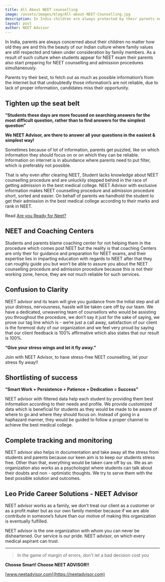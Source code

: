 ```yaml
---
title: All About NEET counselling
image: /assets/images/blog/All-about-NEET-Counselling.jpg
description: In India children are always protected by their parents no matter how old their child is and this the beauty of Indian culture where family values are still respected and taken under consideration by family members.
layout: post
author: NEET Advisor
---
```


In India, parents are always concerned about their children no matter how old they are and this the beauty of our Indian culture where family values are still respected and taken under consideration by family members. As a result of such culture when students appear for NEET exam their parents also start preparing for NEET counselling and admission procedures simultaneously. 

Parents try their best, to fetch out as much as possible information’s from the internet but that undoubtedly those information’s are not reliable, due to lack of proper information, candidates miss their opportunity.

## Tighten up the seat belt

**“Students these days are more focused on searching answers for the most difficult question, rather than to find answers for the simplest question”**

**We NEET Advisor, are there to answer all your questions in the easiest & simplest way!**

Sometimes because of lot of information, parents get puzzled, like on which information they should focus on or on which they can be reliable. Information on internet is in abundance where parents need to put filter, which is preferably not possible. 

That is why even after clearing NEET, Student lacks knowledge about NEET counselling procedure and are unluckily stepped behind in the race of getting admission in the best medical college. NEET Advisor with exclusive information makes NEET counselling procedure and admission procedure short, sorted and easier. On behalf of parents we handhold the student to get their admission in the best medical college according to their marks and rank in NEET.

Read [Are you Ready for Neet?](/blog/ready-for-neet/)

## NEET and Coaching Centers

Students and parents blame coaching center for not helping them in the procedure which comes post NEET but the reality is that coaching Centers are only their for guidance and preparation for NEET exams, and their expertise lies in imparting education with regards to NEET after that they can roughly guide you but won’t be able to assure you about the NEET counselling procedure and admission procedure because this is not their working zone, hence, they are not much reliable for such services.

## Confusion to Clarity

NEET advisor and its team will give you guidance from the initial step and all your distress, nervousness, hassle will be taken care off by our team. We have a dedicated, unwavering team of counsellors who would be assisting you throughout the procedure, we don’t say it just for the sake of saying, we prove our tag line which is - we’re just a call away, satisfaction of our client is the foremost duty of our organization and we feel very proud by saying that our client feedback is 100% affirmative which also states that our result is 100%.

**“Give your stress wings and let it fly away.”**

Join with NEET Advisor, to have stress-free NEET counselling, let your stress fly away!!

## Shortlisting of success

**“Smart Work + Persistence + Patience + Dedication = Success”**

NEET advisor with filtered data help each student by providing them best information according to their needs and profile. We provide customized data which is beneficial for students as they would be made to be aware of where to go and where they should focus on. Instead of going in a haphazard manner, they would be guided to follow a proper channel to achieve the best medical college.

## Complete tracking and monitoring

NEET advisor also helps in documentation and take away all the stress from students and parents because our keen aim is to keep our students stress free. Other than that, everything would be taken care off by us. We as an organization also works as a psychologist where students can talk about their doubts and non - optimistic thoughts. We try to serve them with the best possible solution and outcomes.

## Leo Pride Career Solutions - NEET Advisor

NEET advisor works as a family, we don’t treat our client as a customer or as a profit maker but as our own family member because if we are able contribute in someone’s future than our motive of making this organization is eventually fulfilled.

NEET advisor is the one organization with whom you can never be disheartened. Our service is our pride. NEET advisor, on which every medical aspirant can trust.

<hr>

> In the game of margin of errors, don&#39;t let a bad decision cost you

**Choose Smart! Choose NEET ADVISOR!!**

[www.neetadvisor.com](https://neetadvisor.com)
